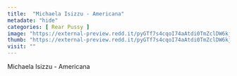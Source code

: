 ```yaml
---
title:  "Michaela Isizzu - Americana"
metadate: "hide"
categories: [ Rear Pussy ]
image: "https://external-preview.redd.it/pyGTf7s4cqoI74aAtdi0TmZclDW6kjOSIXFzE-QdcRg.jpg?auto=webp&s=f8bd70dd96684df59ec0cbe8d22d2d7420307995"
thumb: "https://external-preview.redd.it/pyGTf7s4cqoI74aAtdi0TmZclDW6kjOSIXFzE-QdcRg.jpg?width=1080&crop=smart&auto=webp&s=427867344050815b59484fa04a3bc5b1c6383e93"
visit: ""
---
```

Michaela Isizzu - Americana
